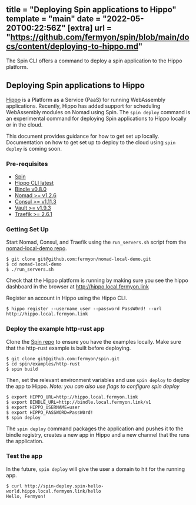 title = "Deploying Spin applications to Hippo"
template = "main"
date = "2022-05-20T00:22:56Z"
[extra]
url = "https://github.com/fermyon/spin/blob/main/docs/content/deploying-to-hippo.md"
---

The Spin CLI offers a command to deploy a spin application to the Hippo
platform.

## Deploying Spin applications to Hippo

[Hippo](https://github.com/deislabs/hippo) is a Platform as a Service (PaaS)
for running WebAssembly applications. Recently, Hippo has added support for
scheduling WebAssembly modules on Nomad using Spin. The `spin deploy` command
is an experimental command for deploying Spin applications to Hippo locally or
in the cloud.

This document provides guidance for how to get set up locally. Documentation on
how to get set up to deploy to the cloud using `spin deploy` is coming soon.

### Pre-requisites

- [Spin](https://github.com/fermyon/spin/releases)
- [Hippo CLI latest](https://github.com/deislabs/hippo-cli/releases)
- [Bindle v0.8.0](https://github.com/deislabs/bindle/releases/tag/v0.8.0)
- [Nomad >= v1.2.6](https://www.nomadproject.io/)
- [Consul >= v1.11.3](https://www.consul.io/)
- [Vault >= v1.9.3](https://www.vaultproject.io/)
- [Traefik >= 2.6.1](https://github.com/traefik/traefik/releases)

### Getting Set Up

Start Nomad, Consul, and Traefik using the `run_servers.sh` script from the
[nomad-local-demo repo](https://github.com/fermyon/nomad-local-demo).

```
$ git clone git@github.com:fermyon/nomad-local-demo.git
$ cd nomad-local-demo
$ ./run_servers.sh
```

Check that the Hippo platform is running by making sure you see the hippo
dashboard in the browser at <http://hippo.local.fermyon.link>

Register an account in Hippo using the Hippo CLI.

```
$ hippo register --username user --password PassW0rd! --url http://hippo.local.fermyon.link
```

### Deploy the example http-rust app

Clone the [Spin repo](https://github.com/fermyon/spin) to ensure you have the
examples locally. Make sure that the http-rust example is built before
deploying.

```
$ git clone git@github.com:fermyon/spin.git
$ cd spin/examples/http-rust
$ spin build
```

Then, set the relevant environment variables and use `spin deploy` to deploy
the app to Hippo. _Note: you can also use flags to configure spin deploy_

```
$ export HIPPO_URL=http://hippo.local.fermyon.link
$ export BINDLE_URL=http://bindle.local.fermyon.link/v1
$ export HIPPO_USERNAME=user
$ export HIPPO_PASSWORD=PassW0rd!
$ spin deploy
```

The `spin deploy` command packages the application and pushes it to the bindle
registry, creates a new app in Hippo and a new channel that the runs the
application.

### Test the app

In the future, `spin deploy` will give the user a domain to hit for the running
app.

```
$ curl http://spin-deploy.spin-hello-world.hippo.local.fermyon.link/hello
Hello, Fermyon!
```
